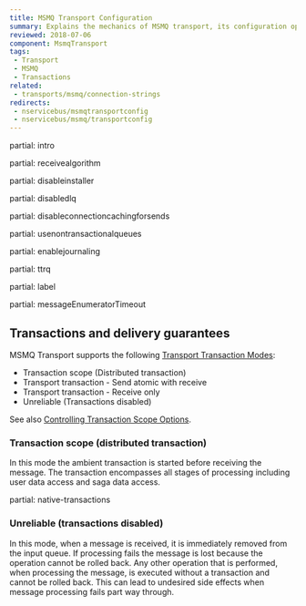 ```yaml
---
title: MSMQ Transport Configuration
summary: Explains the mechanics of MSMQ transport, its configuration options, and other configuration settings that were coupled to this transport
reviewed: 2018-07-06
component: MsmqTransport
tags:
 - Transport
 - MSMQ
 - Transactions
related:
 - transports/msmq/connection-strings
redirects:
 - nservicebus/msmqtransportconfig
 - nservicebus/msmq/transportconfig
---
```


partial: intro

partial: receivealgorithm

partial: disableinstaller

partial: disabledlq

partial: disableconnectioncachingforsends

partial: usenontransactionalqueues

partial: enablejournaling

partial: ttrq

partial: label

partial: messageEnumeratorTimeout


## Transactions and delivery guarantees

MSMQ Transport supports the following [Transport Transaction Modes](/transports/transactions.md):

 * Transaction scope (Distributed transaction)
 * Transport transaction - Send atomic with receive
 * Transport transaction - Receive only
 * Unreliable (Transactions disabled)

See also [Controlling Transaction Scope Options](/transports/transactions.md#controlling-transaction-scope-options).


### Transaction scope (distributed transaction)

In this mode the ambient transaction is started before receiving the message. The transaction encompasses all stages of processing including user data access and saga data access.


partial: native-transactions


### Unreliable (transactions disabled)

In this mode, when a message is received, it is immediately removed from the input queue. If processing fails the message is lost because the operation cannot be rolled back. Any other operation that is performed, when processing the message, is executed without a transaction and cannot be rolled back. This can lead to undesired side effects when message processing fails part way through.

